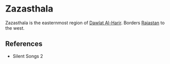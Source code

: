 # Zazasthala
Zazasthala is the easternmost region of [Dawlat Al-Harir](Location/Dawlat%20Al-Harir.md). Borders [Rajastan](Location/Region/Rajastan.md) to the west.

## References
- Silent Songs 2
